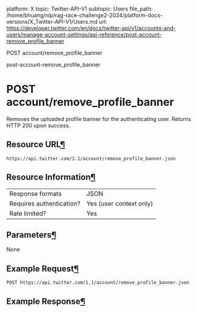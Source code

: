 platform: X
topic: Twitter-API-V1
subtopic: Users
file_path: /home/bhuang/nlp/rag-race-challenge2-2024/platform-docs-versions/X_Twitter-API-V1/Users.md
url: https://developer.twitter.com/en/docs/twitter-api/v1/accounts-and-users/manage-account-settings/api-reference/post-account-remove_profile_banner

POST account/remove\_profile\_banner

post-account-remove\_profile\_banner

# POST account/remove\_profile\_banner

Removes the uploaded profile banner for the authenticating user. Returns HTTP 200 upon success.

## Resource URL[¶](#resource-url "Permalink to this headline")

`https://api.twitter.com/1.1/account/remove_profile_banner.json`

## Resource Information[¶](#resource-information "Permalink to this headline")

|     |     |
| --- | --- |
| Response formats | JSON |
| Requires authentication? | Yes (user context only) |
| Rate limited? | Yes |

## Parameters[¶](#parameters "Permalink to this headline")

None

## Example Request[¶](#example-request "Permalink to this headline")

`POST https://api.twitter.com/1.1/account/remove_profile_banner.json`

## Example Response[¶](#example-response "Permalink to this headline")